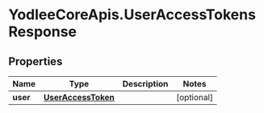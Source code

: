 # YodleeCoreApis.UserAccessTokensResponse

## Properties
Name | Type | Description | Notes
------------ | ------------- | ------------- | -------------
**user** | [**UserAccessToken**](UserAccessToken.md) |  | [optional] 
